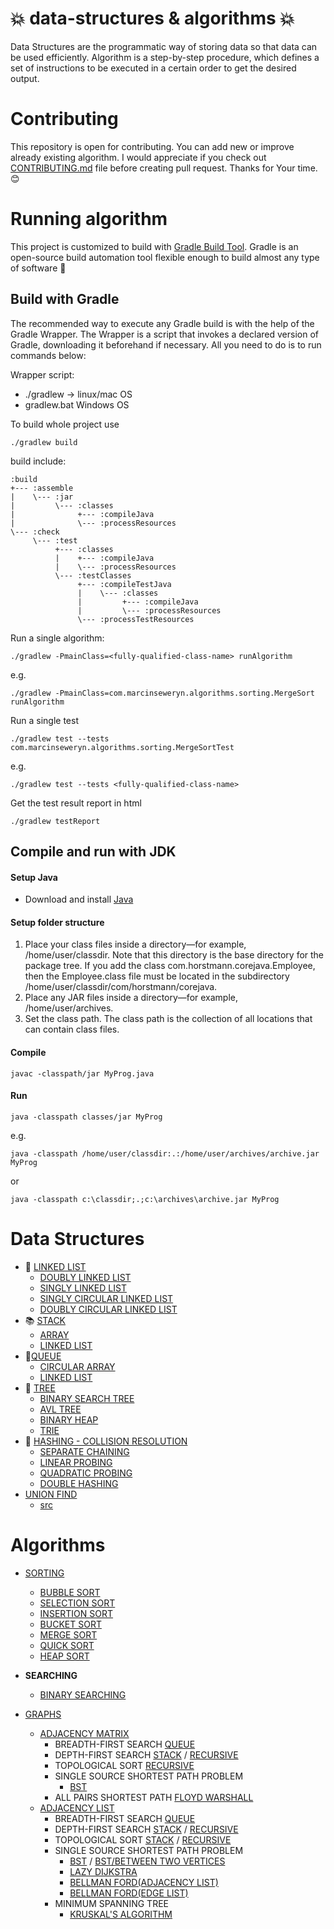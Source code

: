 # :boom: data-structures & algorithms :boom:
Data Structures are the programmatic way of storing data so that data can be used efficiently. Algorithm is a step-by-step procedure, which defines a set of instructions to be executed in a certain order to get the desired output.
# Contributing
This repository is open for contributing. You can add new or improve already existing algorithm. I would appreciate if you check out [CONTRIBUTING.md](docs/CONTRIBUTING.md) file before creating pull request. Thanks for Your time. :blush:
# Running algorithm
This project is customized to build with [Gradle Build Tool](https://gradle.org/). Gradle is an open-source build automation tool flexible enough to build almost any type of software :green_heart:
## Build with Gradle
The recommended way to execute any Gradle build is with the help of the Gradle Wrapper. The Wrapper is a script that invokes a declared version of Gradle, downloading it beforehand if necessary. All you need to do is to run commands below:

Wrapper script:
- ./gradlew -> linux/mac OS
- gradlew.bat Windows OS

To build whole project use
```
./gradlew build
```
build include:
```
:build
+--- :assemble
|    \--- :jar
|         \--- :classes
|              +--- :compileJava
|              \--- :processResources
\--- :check
     \--- :test
          +--- :classes
          |    +--- :compileJava
          |    \--- :processResources
          \--- :testClasses
               +--- :compileTestJava
               |    \--- :classes
               |         +--- :compileJava
               |         \--- :processResources
               \--- :processTestResources
```
Run a single algorithm:
```
./gradlew -PmainClass=<fully-qualified-class-name> runAlgorithm
```
e.g.
```
./gradlew -PmainClass=com.marcinseweryn.algorithms.sorting.MergeSort runAlgorithm
```
Run a single test
```
./gradlew test --tests com.marcinseweryn.algorithms.sorting.MergeSortTest 
```
e.g.
```
./gradlew test --tests <fully-qualified-class-name>  
```
Get the test result report in html
```
./gradlew testReport
```

## Compile and run with JDK
#### Setup Java
- Download and install [Java](https://www.oracle.com/pl/java/technologies/downloads/#java17)
#### Setup folder structure
1. Place your class files inside a directory—for example, /home/user/classdir.
Note that this directory is the base directory for the package tree. If you
add the class com.horstmann.corejava.Employee, then the Employee.class file must
be located in the subdirectory /home/user/classdir/com/horstmann/corejava.
2. Place any JAR files inside a directory—for example, /home/user/archives.
3. Set the class path. The class path is the collection of all locations that can
contain class files.
#### Compile
```
javac -classpath/jar MyProg.java
```
#### Run
```
java -classpath classes/jar MyProg
```
e.g.
```
java -classpath /home/user/classdir:.:/home/user/archives/archive.jar MyProg
```
or
```
java -classpath c:\classdir;.;c:\archives\archive.jar MyProg
```

# Data Structures

- :link: [LINKED LIST](src/main/java/com/marcinseweryn/algorithms/datastructures/linkedlist)
    - [DOUBLY LINKED LIST](src/main/java/com/marcinseweryn/algorithms/datastructures/linkedlist/LinkedList.java)
    - [SINGLY LINKED LIST](src/main/java/com/marcinseweryn/algorithms/datastructures/linkedlist/SinglyLinkedList.java)
    - [SINGLY CIRCULAR LINKED LIST](src/main/java/com/marcinseweryn/algorithms/datastructures/linkedlist/CircularSinglyLinkedList.java)
    - [DOUBLY CIRCULAR LINKED LIST](src/main/java/com/marcinseweryn/algorithms/datastructures/linkedlist/CircularDoublyLinkedList.java)
- :books: [STACK](src/main/java/com/marcinseweryn/algorithms/datastructures/stack)
    - [ARRAY](src/main/java/com/marcinseweryn/algorithms/datastructures/stack/StackArray.java)
    - [LINKED LIST](src/main/java/com/marcinseweryn/algorithms/datastructures/stack/StackLinkedList.java)
- :walking:[QUEUE](src/main/java/com/marcinseweryn/algorithms/datastructures/queue)
    - [CIRCULAR ARRAY](src/main/java/com/marcinseweryn/algorithms/datastructures/queue/CircularArrayQueue.java)
    - [LINKED LIST](src/main/java/com/marcinseweryn/algorithms/datastructures/queue/LinkedListQueue.java)
- :evergreen_tree: [TREE](src/main/java/com/marcinseweryn/algorithms/datastructures/tree)
    - [BINARY SEARCH TREE](src/main/java/com/marcinseweryn/algorithms/datastructures/tree/binary/BST.java)
    - [AVL TREE](src/main/java/com/marcinseweryn/algorithms/datastructures/tree/binary/AVL.java)
    - [BINARY HEAP](src/main/java/com/marcinseweryn/algorithms/datastructures/tree/binary/BinaryHeap.java)
    - [TRIE](src/main/java/com/marcinseweryn/algorithms/datastructures/tree/Trie.java)
- :key: [HASHING - COLLISION RESOLUTION](src/main/java/com/marcinseweryn/algorithms/datastructures/hashing)
    - [SEPARATE CHAINING](src/main/java/com/marcinseweryn/algorithms/datastructures/hashing/SeparateChaining.java)
    - [LINEAR PROBING](src/main/java/com/marcinseweryn/algorithms/datastructures/hashing/LinearProbing.java)
    - [QUADRATIC PROBING](src/main/java/com/marcinseweryn/algorithms/datastructures/hashing/QuadraticProbing.java)
    - [DOUBLE HASHING](src/main/java/com/marcinseweryn/algorithms/datastructures/hashing/DoubleHashing.java)
- [UNION FIND](src/main/java/com/marcinseweryn/algorithms/datastructures/unionfind/README.md)
  - [src](src/main/java/com/marcinseweryn/algorithms/datastructures/unionfind/UnionFind.java)
# Algorithms
- [SORTING](src/main/java/com/marcinseweryn/algorithms/sorting)
    - [BUBBLE SORT](src/main/java/com/marcinseweryn/algorithms/sorting/BubbleSort.java)
    - [SELECTION SORT](src/main/java/com/marcinseweryn/algorithms/sorting/SelectionSort.java)
    - [INSERTION SORT](src/main/java/com/marcinseweryn/algorithms/sorting/InsertionSort.java)
    - [BUCKET SORT](src/main/java/com/marcinseweryn/algorithms/sorting/BucketSort.java)
    - [MERGE SORT](src/main/java/com/marcinseweryn/algorithms/sorting/MergeSort.java)
    - [QUICK SORT](src/main/java/com/marcinseweryn/algorithms/sorting/QuickSort.java)
    - [HEAP SORT](src/main/java/com/marcinseweryn/algorithms/sorting/HeapSort.java)

- **SEARCHING**
    - [BINARY SEARCHING](src/main/java/com/marcinseweryn/algorithms/searching/BinarySearch.java)

- [GRAPHS](src/main/java/com/marcinseweryn/algorithms/graphs)
    - [ADJACENCY MATRIX](src/main/java/com/marcinseweryn/algorithms/graphs/list/GraphList.java)
      - BREADTH-FIRST SEARCH [QUEUE](src/main/java/com/marcinseweryn/algorithms/graphs/matrix/BreadthFirstSearch.java)
      - DEPTH-FIRST SEARCH [STACK](src/main/java/com/marcinseweryn/algorithms/graphs/matrix/DepthFirstSearch.java) / [RECURSIVE](src/main/java/com/marcinseweryn/algorithms/graphs/matrix/DepthFirstSearch.java)
      - TOPOLOGICAL SORT [RECURSIVE](src/main/java/com/marcinseweryn/algorithms/graphs/matrix/TopologicalSortRecursiveArray.java)
      - SINGLE SOURCE SHORTEST PATH PROBLEM 
        - [BST](src/main/java/com/marcinseweryn/algorithms/graphs/matrix/SingleSourceShortestPathBST.java)
      - ALL PAIRS SHORTEST PATH [FLOYD WARSHALL](src/main/java/com/marcinseweryn/algorithms/graphs/matrix/FloydWarshall.java)
    - [ADJACENCY LIST](src/main/java/com/marcinseweryn/algorithms/graphs/matrix/GraphMatrix.java) 
        - BREADTH-FIRST SEARCH [QUEUE](src/main/java/com/marcinseweryn/algorithms/graphs/list/BreadthFirstSearch.java)
        - DEPTH-FIRST SEARCH [STACK](src/main/java/com/marcinseweryn/algorithms/graphs/list/DepthFirstSearchStack.java) / [RECURSIVE](src/main/java/com/marcinseweryn/algorithms/graphs/list/DepthFirstSearchRecursive.java)
        - TOPOLOGICAL SORT [STACK](src/main/java/com/marcinseweryn/algorithms/graphs/list/TopologicalSortStack.java) / [RECURSIVE](src/main/java/com/marcinseweryn/algorithms/graphs/list/TopologicalSort.java)
        - SINGLE SOURCE SHORTEST PATH PROBLEM 
            - [BST](src/main/java/com/marcinseweryn/algorithms/graphs/list/SingleSourceShortestPathBST.java) / [BST/BETWEEN TWO VERTICES](src/main/java/com/marcinseweryn/algorithms/graphs/list/SingleSourceShortestPathBST.java)
            - [LAZY DIJKSTRA](src/main/java/com/marcinseweryn/algorithms/graphs/list/LazyDijkstraInserting.java)
            - [BELLMAN FORD(ADJACENCY LIST)](src/main/java/com/marcinseweryn/algorithms/graphs/list/BellmanFordAdjacencyList.java)
            - [BELLMAN FORD(EDGE LIST)](src/main/java/com/marcinseweryn/algorithms/graphs/list/BellmanFordEdgeList.java)
        - MINIMUM SPANNING TREE
          - [KRUSKAL'S ALGORITHM](src/main/java/com/marcinseweryn/algorithms/graphs/list/KruskalEdgeList.java)